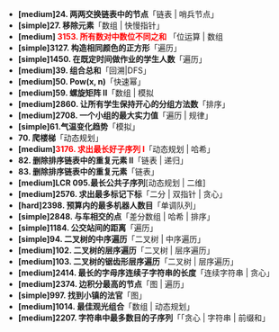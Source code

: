 - **[medium]24. 两两交换链表中的节点**「链表 | 哨兵节点」
- **[simple]27. 移除元素**「数组 | 快慢指针」
- **[medium] <span style="color: red;">3153. 所有数对中数位不同之和** 「位运算 | 数组
- **[simple]3127. 构造相同颜色的正方形**「遍历」
- **[simple]1450. 在既定时间做作业的学生人数**「遍历」
- **[medium]39. 组合总和**「回溯|DFS」
- **[medium]50. Pow(x, n)**「快速幂」
- **[medium]59. 螺旋矩阵 II**「数组 | 模拟
- **[medium]2860. 让所有学生保持开心的分组方法数**「排序」
- **[medium]2708. 一个小组的最大实力值**「遍历 | 规律」
- **[simple]61.气温变化趋势**「模拟」
- **70. 爬楼梯**「动态规划」
- **[medium]<span style="color: red;">3176. 求出最长好子序列 I**「动态规划 | 哈希」
- **82. 删除排序链表中的重复元素 II**「链表 | 递归」
- **83. 删除排序链表中的重复元素**「链表」
- **[medium]LCR 095.最长公共子序列**[动态规划 | 二维]
- **[medium]2576. 求出最多标记下标**「二分 | 双指针 | 贪心」
- **[hard]2398. 预算内的最多机器人数目**「单调队列」
- **[simple]2848. 与车相交的点**「差分数组 | 哈希 | 排序」
- **[simple]1184. 公交站间的距离**「遍历」
- **[simple]94. 二叉树的中序遍历**「二叉树 | 中序遍历」
- **[medium]102. 二叉树的层序遍历**「二叉树 | 层序遍历」
- **[medium]103. 二叉树的锯齿形层序遍历**「二叉树 | 层序遍历」
- **[medium]2414. 最长的字母序连续子字符串的长度**「连续字符串 | 贪心」
- **[medium]2374. 边积分最高的节点**「图 | 遍历」
- **[simple]997. 找到小镇的法官**「图」
- **[medium]1014. 最佳观光组合**「数组 | 动态规划」
- **[medium]2207. 字符串中最多数目的子序列**「「贪心 | 字符串 | 前缀和」
